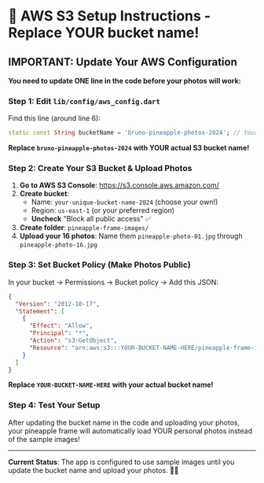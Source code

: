 # 🍍 AWS S3 Setup Instructions - Replace YOUR bucket name!

## IMPORTANT: Update Your AWS Configuration

**You need to update ONE line in the code before your photos will work:**

### Step 1: Edit `lib/config/aws_config.dart`

Find this line (around line 6):
```dart
static const String bucketName = 'bruno-pineapple-photos-2024'; // Your S3 bucket name
```

**Replace `bruno-pineapple-photos-2024` with YOUR actual S3 bucket name!**

### Step 2: Create Your S3 Bucket & Upload Photos

1. **Go to AWS S3 Console**: https://s3.console.aws.amazon.com/
2. **Create bucket**: 
   - Name: `your-unique-bucket-name-2024` (choose your own!)
   - Region: `us-east-1` (or your preferred region)
   - **Uncheck** "Block all public access" ✅
3. **Create folder**: `pineapple-frame-images/`
4. **Upload your 16 photos**: Name them `pineapple-photo-01.jpg` through `pineapple-photo-16.jpg`

### Step 3: Set Bucket Policy (Make Photos Public)

In your bucket → Permissions → Bucket policy → Add this JSON:

```json
{
  "Version": "2012-10-17",
  "Statement": [
    {
      "Effect": "Allow",
      "Principal": "*",
      "Action": "s3:GetObject",
      "Resource": "arn:aws:s3:::YOUR-BUCKET-NAME-HERE/pineapple-frame-images/*"
    }
  ]
}
```

**Replace `YOUR-BUCKET-NAME-HERE` with your actual bucket name!**

### Step 4: Test Your Setup

After updating the bucket name in the code and uploading your photos, your pineapple frame will automatically load YOUR personal photos instead of the sample images!

---

**Current Status**: The app is configured to use sample images until you update the bucket name and upload your photos. 🍍✨
